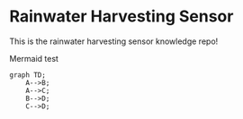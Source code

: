 # Rainwater Harvesting Sensor

This is the rainwater harvesting sensor knowledge repo!

Mermaid test

```mermaid
graph TD;
    A-->B;
    A-->C;
    B-->D;
    C-->D;
```

